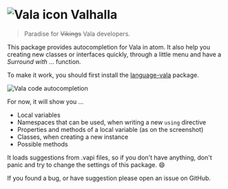 # ![Vala icon](https://elementary.io/images/developer/vala.svg) Valhalla

> Paradise for ~~Vikings~~ Vala developers.

This package provides autocompletion for Vala in atom. It also help you creating new classes or interfaces quickly, through a little menu and have a *Surround with ...* function.

To make it work, you should first install the [language-vala](https://atom.io/packages/language-vala) package.

![Vala code autocompletion](https://framapic.org/fO9WNcBbybqD/fbCmOsHPXf9M)

For now, it will show you ...

- Local variables
- Namespaces that can be used, when writing a new `using` directive
- Properties and methods of a local variable (as on the screenshot)
- Classes, when creating a new instance
- Possible methods

It loads suggestions from .vapi files, so if you don't have anything, don't panic and try to change the settings of this package. :smile:

If you found a bug, or have suggestion please open an issue on GitHub.
